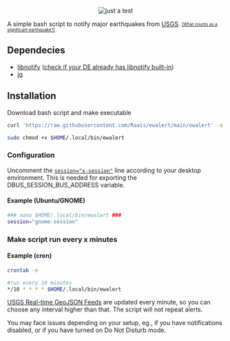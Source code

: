 <p align="center">
  <img src="https://user-images.githubusercontent.com/64605172/127781027-ca663461-e1dc-42ba-b231-eceb170097c0.png" alt="just a test">
</p>

A simple bash script to notify major earthquakes from [USGS](https://earthquake.usgs.gov/earthquakes/feed/v1.0/summary/significant_hour.geojson). <sub><sup>[[What counts as a significant earthquake?]](https://earthquake.usgs.gov/earthquakes/browse/significant.php#sigdef)</sup></sub>

## Dependecies

* [libnotify](https://github.com/GNOME/libnotify) ([check if your DE already has libnotify built-in](https://wiki.archlinux.org/title/Desktop_notifications#Libnotify))
* [jq](https://stedolan.github.io/jq/download/)

## Installation

Download bash script and make executable
```bash
curl 'https://raw.githubusercontent.com/Raais/ewalert/main/ewalert' -o $HOME/.local/bin/ewalert
```

```bash
sudo chmod +x $HOME/.local/bin/ewalert
```
### Configuration
Uncomment the [`session="x-session"`](https://github.com/Raais/ewalert/blob/cd4f1118b9864f0d8eab9ccf7278ebb476651507/ewalert#L5) line according to your desktop environment. This is needed for exporting the DBUS_SESSION_BUS_ADDRESS variable.

#### Example (Ubuntu/GNOME)
```bash
### nano $HOME/.local/bin/ewalert ###
session="gnome-session"
```

### Make script run every x minutes

#### Example (cron)
```bash
crontab -e
```
```bash
#run every 10 minutes
*/10 * * * * $HOME/.local/bin/ewalert
```
[USGS Real-time GeoJSON Feeds](https://earthquake.usgs.gov/earthquakes/feed/v1.0/geojson.php) are updated every minute, so you can choose any interval higher than that. The script will not repeat alerts.

You may face issues depending on your setup, eg., if you have notifications disabled, or if you have turned on Do Not Disturb mode.
